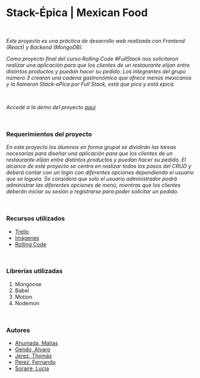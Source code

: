 #  Stack-Épica | Mexican Food

<br>

 
 *Este proyecto es una práctica de desarrollo web realizada con Frontend (React) y Backend (MongoDB).*
 
*Como proyecto final del curso Rolling Code #FullStack nos solicitaron realizar una aplicación para que los clientes de un restaurante elijan entre distintos productos y puedan hacer su pedido. Los integrantes del grupo número 3 crearon una cadena gastronómica que ofrece menús mexicanos y la llamaron Stack-ePica por Full Stack, está que pica y está epica.*

<br>

*Accedé a la demo del proyecto [aquí](https://stack-epil.netlify.app/)*


<br>

### Requerimientos del proyecto
*En este proyecto los alumnos en forma grupal se dividirán las tareas necesarias para diseñar una aplicación para que los clientes de un restaurante elijan entre distintos productos y puedan hacer su pedido. El alcance de este proyecto se centra en realizar todos los pasos del CRUD y deberá contar con un login con diferentes opciones dependiendo el usuario que se loguea. Se considera que solo el usuario administrador
podrá administrar las diferentes opciones de menú, mientras que los clientes deberán iniciar su sesión o registrarse para poder solicitar un pedido.*

<br>

### Recursos utilizados

- [Trello](https://trello.com/b/VOgTgfLo/proyecto-final-rollingcode)
- [Imágenes](https://trello.com/c/2zMB4LYV/4-recursos-graficos)
- [Rolling Code](https://campus.rollingcodeschool.com/login/index.php)

<br>

### Librerías utilizadas

1. Mongoose
1. Babel
1. Motion
1. Nodemon

<br>


### Autores
- [Ahumada, Matías](https://github.com/MatiasAhumada)
- [Gendo, Alvaro](https://github.com/Alvaro-Gendo)
- [Jerez, Thomás](https://github.com/Thomyjerez)
- [Perez, Fernando](https://github.com/PerezFe)
- [Soraire, Lucía](https://github.com/luciasoraire)

